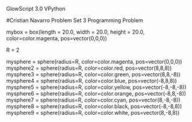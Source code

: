 GlowScript 3.0 VPython

#Cristian Navarro Problem Set 3 Programming Problem

mybox = box(length = 20.0, width = 20.0, height = 20.0, 
                color=color.magenta, pos=vector(0,0,0))
              

R = 2

mysphere = sphere(radius=R, color=color.magenta, pos=vector(0,0,0))
mysphere2 = sphere(radius=R, color=color.red, pos=vector(8,8,8))
mysphere3 = sphere(radius=R, color=color.green, pos=vector(8,8,-8))
mysphere4 = sphere(radius=R, color=color.blue, pos=vector(-8,8,8))
mysphere5 = sphere(radius=R, color=color.yellow, pos=vector(-8,-8,-8))
mysphere6 = sphere(radius=R, color=color.orange, pos=vector(-8,8,-8))
mysphere7 = sphere(radius=R, color=color.cyan, pos=vector(8,-8,-8))
mysphere8 = sphere(radius=R, color=color.black, pos=vector(-8,-8,8))
mysphere9 = sphere(radius=R, color=color.white, pos=vector(8,-8,8))
